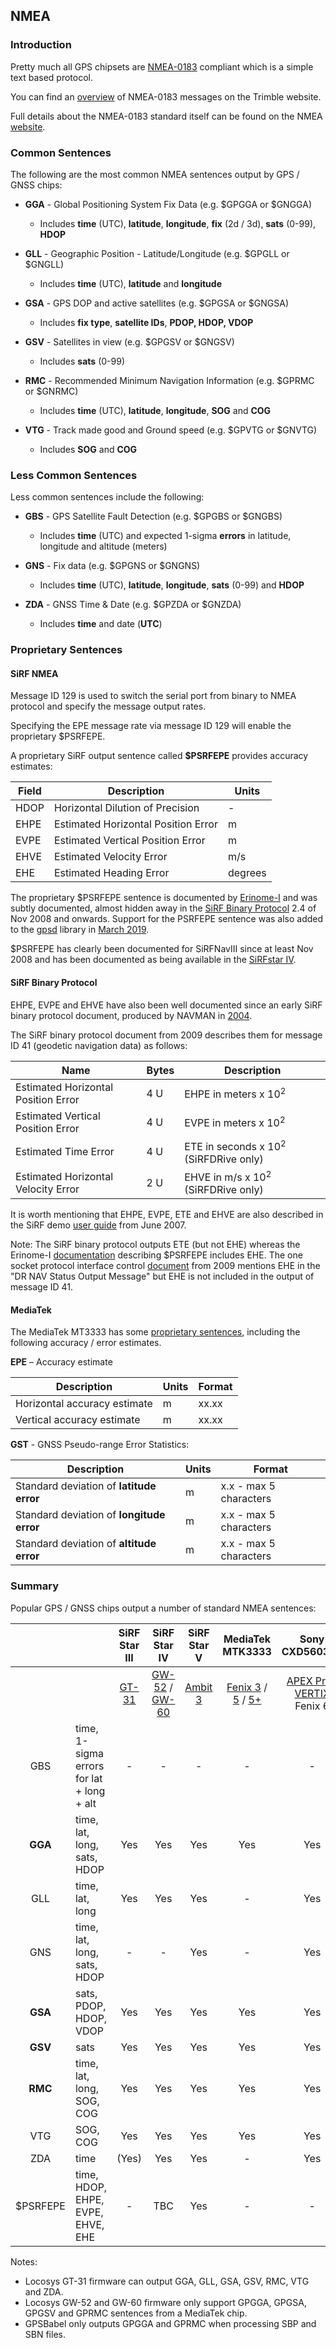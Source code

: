 ## NMEA

### Introduction

Pretty much all GPS chipsets are [NMEA-0183](https://gpsd.gitlab.io/gpsd/NMEA.html) compliant which is a simple text based protocol.

You can find an [overview](https://receiverhelp.trimble.com/alloy-gnss/en-us/NMEA-0183messages_MessageOverview.html) of NMEA-0183 messages on the Trimble website.

Full details about the NMEA-0183 standard itself can be found on the NMEA [website](https://www.nmea.org/content/STANDARDS/NMEA_0183_Standard).



### Common Sentences

The following are the most common NMEA sentences output by GPS / GNSS chips:

- **GGA** - Global Positioning System Fix Data (e.g. $GPGGA or $GNGGA)
  - Includes **time** (UTC), **latitude**, **longitude**, **fix** (2d / 3d), **sats** (0-99), **HDOP**
- **GLL** - Geographic Position - Latitude/Longitude (e.g. $GPGLL or $GNGLL)
  - Includes **time** (UTC), **latitude** and **longitude**
- **GSA** - GPS DOP and active satellites (e.g. $GPGSA or $GNGSA)
  - Includes **fix type**, **satellite IDs**, **PDOP, HDOP, VDOP**
- **GSV** - Satellites in view (e.g. $GPGSV or $GNGSV)
  - Includes **sats** (0-99)
  
- **RMC** - Recommended Minimum Navigation Information (e.g. $GPRMC or $GNRMC)
  - Includes **time** (UTC), **latitude**, **longitude**, **SOG** and **COG**
- **VTG** - Track made good and Ground speed (e.g. $GPVTG or $GNVTG)
  - Includes **SOG** and **COG**



### Less Common Sentences

Less common sentences include the following:

- **GBS** - GPS Satellite Fault Detection (e.g. $GPGBS or $GNGBS)
  - Includes **time** (UTC) and expected 1-sigma **errors** in latitude, longitude and altitude (meters)

- **GNS** - Fix data (e.g. $GPGNS or $GNGNS)
  - Includes **time** (UTC), **latitude**, **longitude**, **sats** (0-99) and **HDOP**
- **ZDA** - GNSS Time & Date (e.g. $GPZDA or $GNZDA)
  - Includes **time** and date (**UTC**)



### Proprietary Sentences

#### SiRF NMEA

Message ID 129 is used to switch the serial port from binary to NMEA protocol and specify the message output rates.

Specifying the EPE message rate via message ID 129 will enable the proprietary $PSRFEPE.

A proprietary SiRF output sentence called **$PSRFEPE** provides accuracy estimates:

| Field | Description                         | Units   |
| ----- | ----------------------------------- | ------- |
| HDOP  | Horizontal Dilution of Precision    | -       |
| EHPE  | Estimated Horizontal Position Error | m       |
| EVPE  | Estimated Vertical Position Error   | m       |
| EHVE  | Estimated Velocity Error            | m/s     |
| EHE   | Estimated Heading Error             | degrees |

The proprietary $PSRFEPE sentence is documented by [Erinome-I](pdf/sirf/Erinome-I_User_Manual_rev1.7.pdf) and was subtly documented, almost hidden away in the [SiRF Binary Protocol](pdf/sirf/SiRF_Binary_Protocol_2.4_2008_11.pdf) 2.4 of Nov 2008 and onwards. Support for the PSRFEPE sentence was also added to the [gpsd](https://github.com/ukyg9e5r6k7gubiekd6/gpsd) library in [March 2019](https://github.com/ukyg9e5r6k7gubiekd6/gpsd/blob/master/driver_nmea0183.c).

$PSRFEPE has clearly been documented for SiRFNavIII since at least Nov 2008 and has been documented as being available in the  [SiRFstar IV](https://mikrokontroler.pl/wp-content/uploads/pliki/L50_GPS_Protocol_V1%200_Preliminary_20110727.pdf).



#### SiRF Binary Protocol

EHPE, EVPE and EHVE have also been well documented since an early SiRF binary protocol document, produced by NAVMAN in [2004](pdf/sirf/SiRF_Binary_Protocol_1.x_2004_02.pdf).

The SiRF binary protocol document from 2009 describes them for message ID 41 (geodetic navigation data) as follows:

| Name                                | Bytes | Description                                      |
| ----------------------------------- | ----- | ------------------------------------------------ |
| Estimated Horizontal Position Error | 4 U   | EHPE in meters x 10<sup>2</sup>                  |
| Estimated Vertical Position Error   | 4 U   | EVPE in meters x 10<sup>2</sup>                  |
| Estimated Time Error                | 4 U   | ETE in seconds x 10<sup>2</sup> (SiRFDRive only) |
| Estimated Horizontal Velocity Error | 2 U   | EHVE in m/s x 10<sup>2</sup> (SiRFDRive only)    |

It is worth mentioning that EHPE, EVPE, ETE and EHVE are also described in the SiRF demo [user guide](pdf/sirf/SiRF_Demo_User_Guide_1.5_2007_06.pdf) from June 2007.

Note: The SiRF binary protocol outputs ETE (but not EHE) whereas the Erinome-I [documentation]((pdf/sirf/Erinome-I_User_Manual_rev1.7.pdf)) describing $PSRFEPE includes EHE. The one socket protocol interface control [document](pdf/sirf/One_Socket_Protocol_Interface_Control_Document_2009.pdf) from 2009 mentions EHE in the "DR NAV Status Output Message" but EHE is not included in the output of message ID 41.



#### MediaTek

The MediaTek MT3333 has some [proprietary sentences](pdf/mediatek/M10478-M10578-NMEA_Sentence_Output.pdf), including the following accuracy / error estimates.

**EPE** – Accuracy estimate

| Description                  | Units | Format |
| ---------------------------- | ----- | ------ |
| Horizontal accuracy estimate | m     | xx.xx  |
| Vertical accuracy estimate   | m     | xx.xx  |

**GST** - GNSS Pseudo-range Error Statistics:

| Description                               | Units | Format                 |
| ----------------------------------------- | ----- | ---------------------- |
| Standard deviation of **latitude error**  | m     | x.x - max 5 characters |
| Standard deviation of **longitude error** | m     | x.x - max 5 characters |
| Standard deviation of **altitude error**  | m     | x.x - max 5 characters |




### Summary

Popular GPS / GNSS chips output a number of standard NMEA sentences:

|          |                                           |            SiRF<br />Star III            |                      SiRF<br />Star IV                       |              SiRF<br />Star V              |                    MediaTek<br />MTK3333                     |                     Sony<br />CXD5603GF                      |                     Airoha<br />AG3335M                      |
| :------: | ----------------------------------------- | :--------------------------------------: | :----------------------------------------------------------: | :----------------------------------------: | :----------------------------------------------------------: | :----------------------------------------------------------: | :----------------------------------------------------------: |
|          |                                           | [GT-31](devices/locosys/gt-31/README.md) | [GW-52](devices/locosys/gw-52/README.md) / [GW-60](devices/locosys/gw-60/README.md) | [Ambit 3](devices/suunto/ambit3/README.md) | [Fenix 3](devices/garmin/fenix-3/README.md) / [5](devices/garmin/fenix-5/README.md) / [5+](devices/garmin/fenix-5-plus/README.md) | [APEX Pro](devices/coros/apex-pro/README.md) / [VERTIX](devices/coros/vertix/README.md)<br />Fenix 6 | [VERTIX 2](devices/coros/vertix-2/README.md)<br />Fenix 7<br />Suunto 9/5/7 |
|   GBS    | time, 1-sigma errors for lat + long + alt |                    -                     |                              -                               |                     -                      |                              -                               |                              -                               |                              -                               |
| **GGA**  | time, lat, long, sats, HDOP               |                   Yes                    |                             Yes                              |                    Yes                     |                             Yes                              |                             Yes                              |                             Yes                              |
|   GLL    | time, lat, long                           |                   Yes                    |                             Yes                              |                    Yes                     |                              -                               |                             Yes                              |                             Yes                              |
|   GNS    | time, lat, long, sats, HDOP               |                    -                     |                              -                               |                    Yes                     |                              -                               |                             Yes                              |                              -                               |
| **GSA**  | sats, PDOP, HDOP, VDOP                    |                   Yes                    |                             Yes                              |                    Yes                     |                             Yes                              |                             Yes                              |                             Yes                              |
| **GSV**  | sats                                      |                   Yes                    |                             Yes                              |                    Yes                     |                             Yes                              |                             Yes                              |                             Yes                              |
| **RMC**  | time, lat, long, SOG, COG                 |                   Yes                    |                             Yes                              |                    Yes                     |                             Yes                              |                             Yes                              |                             Yes                              |
|   VTG    | SOG, COG                                  |                   Yes                    |                             Yes                              |                    Yes                     |                             Yes                              |                             Yes                              |                             Yes                              |
|   ZDA    | time                                      |                  (Yes)                   |                             Yes                              |                    Yes                     |                              -                               |                             Yes                              |                             Yes                              |
| $PSRFEPE | time, HDOP, EHPE, EVPE, EHVE, EHE         |                    -                     |                             TBC                              |                    Yes                     |                              -                               |                              -                               |                              -                               |

Notes:

- Locosys GT-31 firmware can output GGA, GLL, GSA, GSV, RMC, VTG and ZDA.
- Locosys GW-52 and GW-60 firmware only support GPGGA, GPGSA, GPGSV and GPRMC sentences from a MediaTek chip.
- GPSBabel only outputs GPGGA and GPRMC when processing SBP and SBN files.

